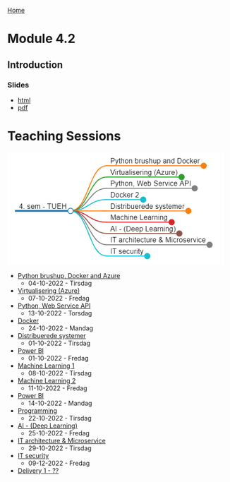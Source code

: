 [Home](../README.md)
# Module 4.2

## Introduction

### Slides
- [html](./introduction.html)
- [pdf](./introduction.pdf)

# Teaching Sessions

![](./image/oversigt.jpg)

- [Python brushup, Docker and Azure](./01-Python-brushup_and_Docker_1/README.md)
    - 04-10-2022 - Tirsdag
- [Virtualisering (Azure)](./02-Virtualisering/README.md)
    - 07-10-2022 - Fredag
- [Python, Web Service API](./03-Python_WebService_API/README.md)
    - 13-10-2022 - Torsdag
- [Docker](./04-Docker/README.md)
    - 24-10-2022 - Mandag
- [Distribuerede systemer](./05-Distribuerede_systemer/README.md)
    - 01-10-2022 - Tirsdag
- [Power BI](./06-Power_BI/README.md)
    - 01-10-2022 - Fredag
- [Machine Learning 1](./07-Machine_Learning/README.md)
    - 08-10-2022 - Tirsdag
- [Machine Learning 2](./07-Machine_Learning/README.md)
    - 11-10-2022 - Fredag
- [Power BI](./06-Power_BI/README.md)
    - 14-10-2022 - Mandag
- [Programming](./20-Programing/README.md)
    - 22-10-2022 - Tirsdag
- [AI - (Deep Learning)](./09-AI_DeepLearning/README.md)
    - 25-10-2022 - Fredag
- [IT architecture & Microservice](./10-IT_architecture_Microservice/README.md)
    - 29-10-2022 - Tirsdag
- [IT security](./11-IT_security/README.md)
    - 09-12-2022 - Fredag
- [Delivery 1 - ??](./12-Delivery/Delivery_1.md)
